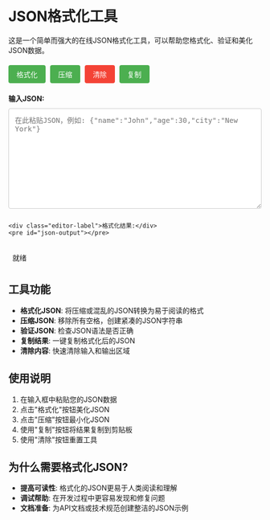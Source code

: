 # JSON格式化工具

这是一个简单而强大的在线JSON格式化工具，可以帮助您格式化、验证和美化JSON数据。

<div id="json-formatter">
  <div class="toolbar">
    <button id="format-button">格式化</button>
    <button id="minify-button">压缩</button>
    <button id="clear-button">清除</button>
    <button id="copy-button">复制</button>
  </div>
  
  <div class="editor-container">
    <div class="editor-label">输入JSON:</div>
    <textarea id="json-input" placeholder='在此粘贴JSON，例如: {"name":"John","age":30,"city":"New York"}'></textarea>
    
    <div class="editor-label">格式化结果:</div>
    <pre id="json-output"></pre>
  </div>
  
  <div id="status-bar">就绪</div>
</div>

<script>
document.addEventListener('DOMContentLoaded', function() {
  const jsonInput = document.getElementById('json-input');
  const jsonOutput = document.getElementById('json-output');
  const formatButton = document.getElementById('format-button');
  const minifyButton = document.getElementById('minify-button');
  const clearButton = document.getElementById('clear-button');
  const copyButton = document.getElementById('copy-button');
  const statusBar = document.getElementById('status-bar');
  
  formatButton.addEventListener('click', function() {
    try {
      const json = JSON.parse(jsonInput.value);
      jsonOutput.textContent = JSON.stringify(json, null, 2);
      statusBar.textContent = '格式化成功';
      statusBar.className = 'success';
    } catch (error) {
      jsonOutput.textContent = '错误: ' + error.message;
      statusBar.textContent = '无效的JSON';
      statusBar.className = 'error';
    }
  });
  
  minifyButton.addEventListener('click', function() {
    try {
      const json = JSON.parse(jsonInput.value);
      jsonOutput.textContent = JSON.stringify(json);
      statusBar.textContent = '压缩成功';
      statusBar.className = 'success';
    } catch (error) {
      jsonOutput.textContent = '错误: ' + error.message;
      statusBar.textContent = '无效的JSON';
      statusBar.className = 'error';
    }
  });
  
  clearButton.addEventListener('click', function() {
    jsonInput.value = '';
    jsonOutput.textContent = '';
    statusBar.textContent = '已清除';
    statusBar.className = '';
  });
  
  copyButton.addEventListener('click', function() {
    if (jsonOutput.textContent) {
      navigator.clipboard.writeText(jsonOutput.textContent)
        .then(() => {
          statusBar.textContent = '已复制到剪贴板';
          statusBar.className = 'success';
        })
        .catch(() => {
          statusBar.textContent = '复制失败';
          statusBar.className = 'error';
        });
    }
  });
});
</script>

<style>
#json-formatter {
  max-width: 900px;
  margin: 20px auto;
  font-family: -apple-system, BlinkMacSystemFont, "Segoe UI", Roboto, Oxygen, Ubuntu, Cantarell, "Open Sans", "Helvetica Neue", sans-serif;
}

.toolbar {
  margin-bottom: 10px;
}

.toolbar button {
  background-color: #4CAF50;
  border: none;
  color: white;
  padding: 8px 16px;
  text-align: center;
  text-decoration: none;
  display: inline-block;
  font-size: 14px;
  margin-right: 5px;
  cursor: pointer;
  border-radius: 4px;
}

.toolbar button:hover {
  background-color: #45a049;
}

#clear-button {
  background-color: #f44336;
}

#clear-button:hover {
  background-color: #d32f2f;
}

.editor-container {
  display: grid;
  grid-template-columns: 1fr;
  gap: 10px;
}

.editor-label {
  font-weight: bold;
  margin-top: 10px;
}

#json-input {
  width: 100%;
  height: 200px;
  padding: 12px;
  box-sizing: border-box;
  border: 1px solid #ccc;
  border-radius: 4px;
  font-family: monospace;
  font-size: 14px;
  resize: vertical;
}

#json-output {
  width: 100%;
  min-height: 200px;
  padding: 12px;
  box-sizing: border-box;
  border: 1px solid #ccc;
  border-radius: 4px;
  background-color: #f8f8f8;
  font-family: monospace;
  font-size: 14px;
  white-space: pre-wrap;
  overflow-x: auto;
}

#status-bar {
  margin-top: 10px;
  padding: 8px;
  border-radius: 4px;
}

#status-bar.success {
  background-color: #dff0d8;
  color: #3c763d;
}

#status-bar.error {
  background-color: #f2dede;
  color: #a94442;
}
</style>

## 工具功能

- **格式化JSON**: 将压缩或混乱的JSON转换为易于阅读的格式
- **压缩JSON**: 移除所有空格，创建紧凑的JSON字符串
- **验证JSON**: 检查JSON语法是否正确
- **复制结果**: 一键复制格式化后的JSON
- **清除内容**: 快速清除输入和输出区域

## 使用说明

1. 在输入框中粘贴您的JSON数据
2. 点击"格式化"按钮美化JSON
3. 点击"压缩"按钮最小化JSON
4. 使用"复制"按钮将结果复制到剪贴板
5. 使用"清除"按钮重置工具

## 为什么需要格式化JSON?

- **提高可读性**: 格式化的JSON更易于人类阅读和理解
- **调试帮助**: 在开发过程中更容易发现和修复问题
- **文档准备**: 为API文档或技术规范创建整洁的JSON示例
